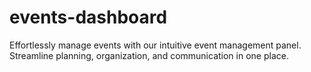 # events-dashboard
Effortlessly manage events with our intuitive event management panel. Streamline planning, organization, and communication in one place.
